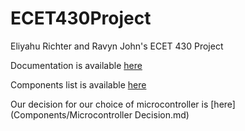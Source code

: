 # ECET430Project
Eliyahu Richter and Ravyn John's ECET 430 Project

Documentation is available [here](https://github.com/er7-njit/ECET430Project/blob/96d8590a2757f7f55b96a151e9090a533787fb03/Documentation/Documentation.md)

Components list is available [here](https://github.com/er7-njit/ECET430Project/blob/f4849ff2c8541e029a15640408ee8b3caa253202/Components/components.md)

Our decision for our choice of microcontroller is [here](Components/Microcontroller Decision.md)
